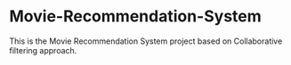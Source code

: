 # Movie-Recommendation-System
This is the Movie Recommendation System project based on Collaborative filtering approach.
